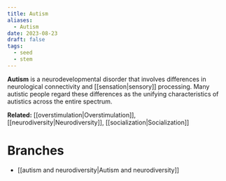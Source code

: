 ```yaml
---
title: Autism
aliases:
  - Autism
date: 2023-08-23
draft: false
tags:
  - seed
  - stem
---
```


**Autism** is a neurodevelopmental disorder that involves differences in neurological connectivity and [[sensation|sensory]] processing. Many autistic people regard these differences as the unifying characteristics of autistics across the entire spectrum.

**Related:** [[overstimulation|Overstimulation]], [[neurodiversity|Neurodiversity]], [[socialization|Socialization]]

# Branches

- [[autism and neurodiversity|Autism and neurodiversity]]